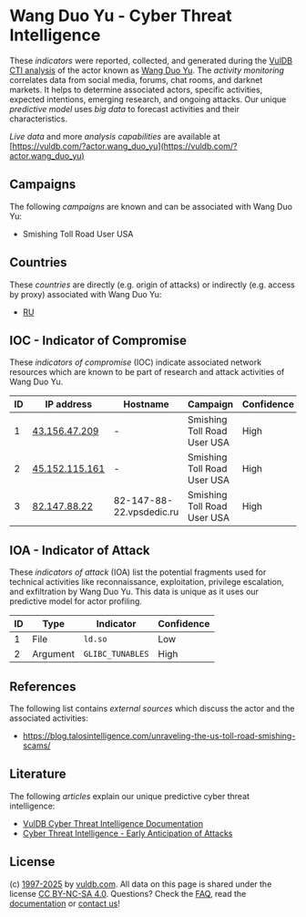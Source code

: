# Wang Duo Yu - Cyber Threat Intelligence

These _indicators_ were reported, collected, and generated during the [VulDB CTI analysis](https://vuldb.com/?kb.cti) of the actor known as [Wang Duo Yu](https://vuldb.com/?actor.wang_duo_yu). The _activity monitoring_ correlates data from social media, forums, chat rooms, and darknet markets. It helps to determine associated actors, specific activities, expected intentions, emerging research, and ongoing attacks. Our unique _predictive model_ uses _big data_ to forecast activities and their characteristics.

_Live data_ and more _analysis capabilities_ are available at [https://vuldb.com/?actor.wang_duo_yu](https://vuldb.com/?actor.wang_duo_yu)

## Campaigns

The following _campaigns_ are known and can be associated with Wang Duo Yu:

* Smishing Toll Road User USA

## Countries

These _countries_ are directly (e.g. origin of attacks) or indirectly (e.g. access by proxy) associated with Wang Duo Yu:

* [RU](https://vuldb.com/?country.ru)

## IOC - Indicator of Compromise

These _indicators of compromise_ (IOC) indicate associated network resources which are known to be part of research and attack activities of Wang Duo Yu.

ID | IP address | Hostname | Campaign | Confidence
-- | ---------- | -------- | -------- | ----------
1 | [43.156.47.209](https://vuldb.com/?ip.43.156.47.209) | - | Smishing Toll Road User USA | High
2 | [45.152.115.161](https://vuldb.com/?ip.45.152.115.161) | - | Smishing Toll Road User USA | High
3 | [82.147.88.22](https://vuldb.com/?ip.82.147.88.22) | 82-147-88-22.vpsdedic.ru | Smishing Toll Road User USA | High

## IOA - Indicator of Attack

These _indicators of attack_ (IOA) list the potential fragments used for technical activities like reconnaissance, exploitation, privilege escalation, and exfiltration by Wang Duo Yu. This data is unique as it uses our predictive model for actor profiling.

ID | Type | Indicator | Confidence
-- | ---- | --------- | ----------
1 | File | `ld.so` | Low
2 | Argument | `GLIBC_TUNABLES` | High

## References

The following list contains _external sources_ which discuss the actor and the associated activities:

* https://blog.talosintelligence.com/unraveling-the-us-toll-road-smishing-scams/

## Literature

The following _articles_ explain our unique predictive cyber threat intelligence:

* [VulDB Cyber Threat Intelligence Documentation](https://vuldb.com/?kb.cti)
* [Cyber Threat Intelligence - Early Anticipation of Attacks](https://www.scip.ch/en/?labs.20201022)

## License

(c) [1997-2025](https://vuldb.com/?kb.changelog) by [vuldb.com](https://vuldb.com/?kb.about). All data on this page is shared under the license [CC BY-NC-SA 4.0](https://creativecommons.org/licenses/by-nc-sa/4.0/). Questions? Check the [FAQ](https://vuldb.com/?kb.faq), read the [documentation](https://vuldb.com/?kb) or [contact us](https://vuldb.com/?contact)!
